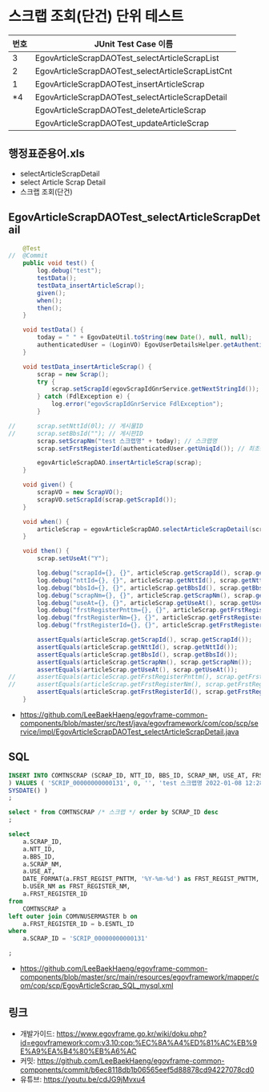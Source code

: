 # 스크랩 조회(단건) 단위 테스트

|번호|JUnit Test Case 이름|
|-|-|
|3|EgovArticleScrapDAOTest_selectArticleScrapList|
|2|EgovArticleScrapDAOTest_selectArticleScrapListCnt|
|1|EgovArticleScrapDAOTest_insertArticleScrap|
|*4|EgovArticleScrapDAOTest_selectArticleScrapDetail|
||EgovArticleScrapDAOTest_deleteArticleScrap|
||EgovArticleScrapDAOTest_updateArticleScrap|

## 행정표준용어.xls

- selectArticleScrapDetail
- select Article Scrap Detail
- 스크랩 조회(단건)

## EgovArticleScrapDAOTest_selectArticleScrapDetail

```java
	@Test
//	@Commit
	public void test() {
		log.debug("test");
		testData();
		testData_insertArticleScrap();
		given();
		when();
		then();
	}

	void testData() {
		today = " " + EgovDateUtil.toString(new Date(), null, null);
		authenticatedUser = (LoginVO) EgovUserDetailsHelper.getAuthenticatedUser();
	}

	void testData_insertArticleScrap() {
		scrap = new Scrap();
		try {
			scrap.setScrapId(egovScrapIdGnrService.getNextStringId());
		} catch (FdlException e) {
			log.error("egovScrapIdGnrService FdlException");
		}

//		scrap.setNttId(0l); // 게시물ID
//		scrap.setBbsId(""); // 게시판ID
		scrap.setScrapNm("test 스크랩명" + today); // 스크랩명
		scrap.setFrstRegisterId(authenticatedUser.getUniqId()); // 최초등록자ID

		egovArticleScrapDAO.insertArticleScrap(scrap);
	}

	void given() {
		scrapVO = new ScrapVO();
		scrapVO.setScrapId(scrap.getScrapId());
	}

	void when() {
		articleScrap = egovArticleScrapDAO.selectArticleScrapDetail(scrapVO);
	}

	void then() {
		scrap.setUseAt("Y");

		log.debug("scrapId={}, {}", articleScrap.getScrapId(), scrap.getScrapId());
		log.debug("nttId={}, {}", articleScrap.getNttId(), scrap.getNttId());
		log.debug("bbsId={}, {}", articleScrap.getBbsId(), scrap.getBbsId());
		log.debug("scrapNm={}, {}", articleScrap.getScrapNm(), scrap.getScrapNm());
		log.debug("useAt={}, {}", articleScrap.getUseAt(), scrap.getUseAt());
		log.debug("frstRegisterPnttm={}, {}", articleScrap.getFrstRegisterPnttm(), scrap.getFrstRegisterPnttm());
		log.debug("frstRegisterNm={}, {}", articleScrap.getFrstRegisterNm(), scrap.getFrstRegisterNm());
		log.debug("frstRegisterId={}, {}", articleScrap.getFrstRegisterId(), scrap.getFrstRegisterId());

		assertEquals(articleScrap.getScrapId(), scrap.getScrapId());
		assertEquals(articleScrap.getNttId(), scrap.getNttId());
		assertEquals(articleScrap.getBbsId(), scrap.getBbsId());
		assertEquals(articleScrap.getScrapNm(), scrap.getScrapNm());
		assertEquals(articleScrap.getUseAt(), scrap.getUseAt());
//		assertEquals(articleScrap.getFrstRegisterPnttm(), scrap.getFrstRegisterPnttm());
//		assertEquals(articleScrap.getFrstRegisterNm(), scrap.getFrstRegisterNm());
		assertEquals(articleScrap.getFrstRegisterId(), scrap.getFrstRegisterId());
	}
```

- https://github.com/LeeBaekHaeng/egovframe-common-components/blob/master/src/test/java/egovframework/com/cop/scp/service/impl/EgovArticleScrapDAOTest_selectArticleScrapDetail.java

## SQL

```sql
INSERT INTO COMTNSCRAP (SCRAP_ID, NTT_ID, BBS_ID, SCRAP_NM, USE_AT, FRST_REGISTER_ID, FRST_REGIST_PNTTM 
) VALUES ( 'SCRIP_00000000000131', 0, '', 'test 스크랩명 2022-01-08 12:28:27', 'Y', 'USRCNFRM_00000000000', 
SYSDATE() )
;

select * from COMTNSCRAP /* 스크랩 */ order by SCRAP_ID desc
;

select
    a.SCRAP_ID,
    a.NTT_ID,
    a.BBS_ID,
    a.SCRAP_NM,
    a.USE_AT,
    DATE_FORMAT(a.FRST_REGIST_PNTTM, '%Y-%m-%d') as FRST_REGIST_PNTTM,
    b.USER_NM as FRST_REGISTER_NM,
    a.FRST_REGISTER_ID
from
    COMTNSCRAP a
left outer join COMVNUSERMASTER b on
    a.FRST_REGISTER_ID = b.ESNTL_ID
where
    a.SCRAP_ID = 'SCRIP_00000000000131' 

;
```

- https://github.com/LeeBaekHaeng/egovframe-common-components/blob/master/src/main/resources/egovframework/mapper/com/cop/scp/EgovArticleScrap_SQL_mysql.xml

## 링크

- 개발가이드: https://www.egovframe.go.kr/wiki/doku.php?id=egovframework:com:v3.10:cop:%EC%8A%A4%ED%81%AC%EB%9E%A9%EA%B4%80%EB%A6%AC
- 커밋: https://github.com/LeeBaekHaeng/egovframe-common-components/commit/b6ec8118db1b06565eef5d88878cd94227078cd0
- 유튜브: https://youtu.be/cdJG9jMvxu4
